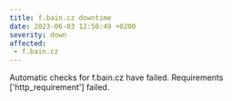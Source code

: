 ```yaml
---
title: f.bain.cz downtime
date: 2023-06-03 12:50:49 +0200
severity: down
affected:
 - f.bain.cz
---
```

Automatic checks for f.bain.cz have failed. Requirements ['http_requirement'] failed.
